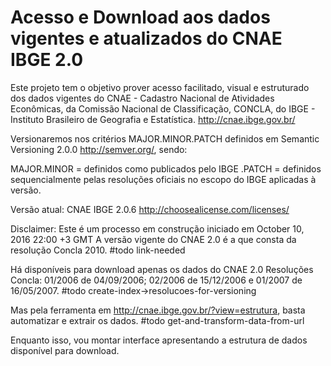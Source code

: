 # Acesso e Download aos dados vigentes e atualizados do CNAE IBGE 2.0

Este projeto tem o objetivo prover acesso facilitado, visual e estruturado dos dados vigentes do CNAE - Cadastro Nacional de Atividades Econômicas, da Comissão Nacional de Classificação, CONCLA, do IBGE - Instituto Brasileiro de Geografia e Estatística. http://cnae.ibge.gov.br/

Versionaremos nos critérios MAJOR.MINOR.PATCH definidos em Semantic Versioning 2.0.0 http://semver.org/, sendo:

MAJOR.MINOR = definidos como publicados pelo IBGE
.PATCH = definidos sequencialmente pelas resoluções oficiais no escopo do IBGE aplicadas à versão.

Versão atual: CNAE IBGE 2.0.6
http://choosealicense.com/licenses/

Disclaimer:
Este é um processo em construção iniciado em October 10, 2016 22:00 +3 GMT
A versão vigente do CNAE 2.0 é a que consta da resolução Concla 2010. #todo link-needed

Há disponíveis para download apenas os dados do CNAE 2.0 Resoluções Concla: 01/2006 de 04/09/2006; 02/2006 de 15/12/2006 e 01/2007 de 16/05/2007. #todo create-index->resolucoes-for-versioning

Mas pela ferramenta em http://cnae.ibge.gov.br/?view=estrutura, basta automatizar e extrair os dados. #todo get-and-transform-data-from-url

Enquanto isso, vou montar interface apresentando a estrutura de dados disponível para download.



